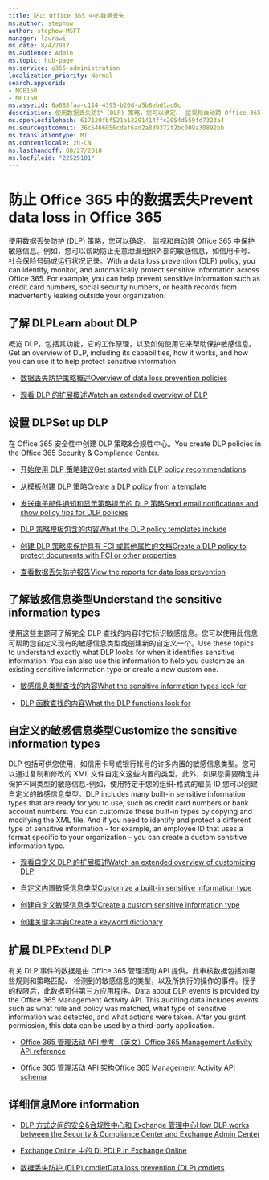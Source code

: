 ```yaml
---
title: 防止 Office 365 中的数据丢失
ms.author: stephow
author: stephow-MSFT
manager: laurawi
ms.date: 8/4/2017
ms.audience: Admin
ms.topic: hub-page
ms.service: o365-administration
localization_priority: Normal
search.appverid:
- MOE150
- MET150
ms.assetid: 6a888faa-c114-4395-b20d-a5b8ebd1ac0c
description: 使用数据丢失防护 (DLP) 策略，您可以确定、 监视和自动跨 Office 365 中保护敏感信息。例如，您可以帮助防止无意泄漏组织外部的敏感信息，如信用卡号、 社会保险号码或运行状况记录。
ms.openlocfilehash: 617120fbf521a12291414ffc2054d559fd7323a4
ms.sourcegitcommit: 36c5466056cdef6ad2a8d9372f2bc009a30892bb
ms.translationtype: MT
ms.contentlocale: zh-CN
ms.lasthandoff: 08/27/2018
ms.locfileid: "22525101"
---
```

# <a name="prevent-data-loss-in-office-365"></a><span data-ttu-id="49c80-104">防止 Office 365 中的数据丢失</span><span class="sxs-lookup"><span data-stu-id="49c80-104">Prevent data loss in Office 365</span></span>

<span data-ttu-id="49c80-p102">使用数据丢失防护 (DLP) 策略，您可以确定、 监视和自动跨 Office 365 中保护敏感信息。例如，您可以帮助防止无意泄漏组织外部的敏感信息，如信用卡号、 社会保险号码或运行状况记录。</span><span class="sxs-lookup"><span data-stu-id="49c80-p102">With a data loss prevention (DLP) policy, you can identify, monitor, and automatically protect sensitive information across Office 365. For example, you can help prevent sensitive information such as credit card numbers, social security numbers, or health records from inadvertently leaking outside your organization.</span></span>
  
## <a name="learn-about-dlp"></a><span data-ttu-id="49c80-107">了解 DLP</span><span class="sxs-lookup"><span data-stu-id="49c80-107">Learn about DLP</span></span>

<span data-ttu-id="49c80-108">概览 DLP，包括其功能，它的工作原理，以及如何使用它来帮助保护敏感信息。</span><span class="sxs-lookup"><span data-stu-id="49c80-108">Get an overview of DLP, including its capabilities, how it works, and how you can use it to help protect sensitive information.</span></span> 
  
- [<span data-ttu-id="49c80-109">数据丢失防护策略概述</span><span class="sxs-lookup"><span data-stu-id="49c80-109">Overview of data loss prevention policies</span></span>](data-loss-prevention-policies.md)
    
- [<span data-ttu-id="49c80-110">观看 DLP 的扩展概述</span><span class="sxs-lookup"><span data-stu-id="49c80-110">Watch an extended overview of DLP</span></span>](https://go.microsoft.com/fwlink/?linkid=852300)
    
## <a name="set-up-dlp"></a><span data-ttu-id="49c80-111">设置 DLP</span><span class="sxs-lookup"><span data-stu-id="49c80-111">Set up DLP</span></span>

<span data-ttu-id="49c80-112">在 Office 365 安全性中创建 DLP 策略&amp;合规性中心。</span><span class="sxs-lookup"><span data-stu-id="49c80-112">You create DLP policies in the Office 365 Security &amp; Compliance Center.</span></span>
  
- [<span data-ttu-id="49c80-113">开始使用 DLP 策略建议</span><span class="sxs-lookup"><span data-stu-id="49c80-113">Get started with DLP policy recommendations</span></span>](get-started-with-dlp-policy-recommendations.md)
    
- [<span data-ttu-id="49c80-114">从模板创建 DLP 策略</span><span class="sxs-lookup"><span data-stu-id="49c80-114">Create a DLP policy from a template</span></span>](create-a-dlp-policy-from-a-template.md)
    
- [<span data-ttu-id="49c80-115">发送电子邮件通知和显示策略提示的 DLP 策略</span><span class="sxs-lookup"><span data-stu-id="49c80-115">Send email notifications and show policy tips for DLP policies</span></span>](use-notifications-and-policy-tips.md)
    
- [<span data-ttu-id="49c80-116">DLP 策略模板包含的内容</span><span class="sxs-lookup"><span data-stu-id="49c80-116">What the DLP policy templates include</span></span>](what-the-dlp-policy-templates-include.md)
    
- [<span data-ttu-id="49c80-117">创建 DLP 策略来保护具有 FCI 或其他属性的文档</span><span class="sxs-lookup"><span data-stu-id="49c80-117">Create a DLP policy to protect documents with FCI or other properties</span></span>](protect-documents-that-have-fci-or-other-properties.md)
    
- [<span data-ttu-id="49c80-118">查看数据丢失防护报告</span><span class="sxs-lookup"><span data-stu-id="49c80-118">View the reports for data loss prevention</span></span>](view-the-dlp-reports.md)
    
## <a name="understand-the-sensitive-information-types"></a><span data-ttu-id="49c80-119">了解敏感信息类型</span><span class="sxs-lookup"><span data-stu-id="49c80-119">Understand the sensitive information types</span></span>

<span data-ttu-id="49c80-p103">使用这些主题可了解完全 DLP 查找的内容时它标识敏感信息。您可以使用此信息可帮助您自定义现有的敏感信息类型或创建新的自定义一个。</span><span class="sxs-lookup"><span data-stu-id="49c80-p103">Use these topics to understand exactly what DLP looks for when it identifies sensitive information. You can also use this information to help you customize an existing sensitive information type or create a new custom one.</span></span>
  
- [<span data-ttu-id="49c80-122">敏感信息类型查找的内容</span><span class="sxs-lookup"><span data-stu-id="49c80-122">What the sensitive information types look for</span></span>](what-the-sensitive-information-types-look-for.md)
    
- [<span data-ttu-id="49c80-123">DLP 函数查找的内容</span><span class="sxs-lookup"><span data-stu-id="49c80-123">What the DLP functions look for</span></span>](what-the-dlp-functions-look-for.md)
    
## <a name="customize-the-sensitive-information-types"></a><span data-ttu-id="49c80-124">自定义的敏感信息类型</span><span class="sxs-lookup"><span data-stu-id="49c80-124">Customize the sensitive information types</span></span>

<span data-ttu-id="49c80-p104">DLP 包括可供您使用，如信用卡号或银行帐号的许多内置的敏感信息类型。您可以通过复制和修改的 XML 文件自定义这些内置的类型。此外，如果您需要确定并保护不同类型的敏感信息-例如，使用特定于您的组织-格式的雇员 ID 您可以创建自定义的敏感信息类型。</span><span class="sxs-lookup"><span data-stu-id="49c80-p104">DLP includes many built-in sensitive information types that are ready for you to use, such as credit card numbers or bank account numbers. You can customize these built-in types by copying and modifying the XML file. And if you need to identify and protect a different type of sensitive information - for example, an employee ID that uses a format specific to your organization - you can create a custom sensitive information type.</span></span>
  
- [<span data-ttu-id="49c80-128">观看自定义 DLP 的扩展概述</span><span class="sxs-lookup"><span data-stu-id="49c80-128">Watch an extended overview of customizing DLP</span></span>](https://go.microsoft.com/fwlink/?linkid=852306)
    
- [<span data-ttu-id="49c80-129">自定义内置敏感信息类型</span><span class="sxs-lookup"><span data-stu-id="49c80-129">Customize a built-in sensitive information type</span></span>](customize-a-built-in-sensitive-information-type.md)
    
- [<span data-ttu-id="49c80-130">创建自定义敏感信息类型</span><span class="sxs-lookup"><span data-stu-id="49c80-130">Create a custom sensitive information type</span></span>](create-a-custom-sensitive-information-type.md)
    
- [<span data-ttu-id="49c80-131">创建关键字字典</span><span class="sxs-lookup"><span data-stu-id="49c80-131">Create a keyword dictionary</span></span>](create-a-keyword-dictionary.md)
    
## <a name="extend-dlp"></a><span data-ttu-id="49c80-132">扩展 DLP</span><span class="sxs-lookup"><span data-stu-id="49c80-132">Extend DLP</span></span>

<span data-ttu-id="49c80-p105">有关 DLP 事件的数据是由 Office 365 管理活动 API 提供。此审核数据包括如哪些规则和策略匹配、 检测到的敏感信息的类型，以及所执行的操作的事件。授予的权限后，此数据可供第三方应用程序。</span><span class="sxs-lookup"><span data-stu-id="49c80-p105">Data about DLP events is provided by the Office 365 Management Activity API. This auditing data includes events such as what rule and policy was matched, what type of sensitive information was detected, and what actions were taken. After you grant permission, this data can be used by a third-party application.</span></span>
  
- [<span data-ttu-id="49c80-136">Office 365 管理活动 API 参考 （英文）</span><span class="sxs-lookup"><span data-stu-id="49c80-136">Office 365 Management Activity API reference</span></span>](https://go.microsoft.com/fwlink/?linkid=852309)
    
- [<span data-ttu-id="49c80-137">Office 365 管理活动 API 架构</span><span class="sxs-lookup"><span data-stu-id="49c80-137">Office 365 Management Activity API schema</span></span>](https://go.microsoft.com/fwlink/?linkid=852308)
    
## <a name="more-information"></a><span data-ttu-id="49c80-138">详细信息</span><span class="sxs-lookup"><span data-stu-id="49c80-138">More information</span></span>

- [<span data-ttu-id="49c80-139">DLP 方式之间的安全&amp;合规性中心和 Exchange 管理中心</span><span class="sxs-lookup"><span data-stu-id="49c80-139">How DLP works between the Security &amp; Compliance Center and Exchange Admin Center</span></span>](how-dlp-works-between-admin-centers.md)
    
- [<span data-ttu-id="49c80-140">Exchange Online 中的 DLP</span><span class="sxs-lookup"><span data-stu-id="49c80-140">DLP in Exchange Online</span></span>](https://go.microsoft.com/fwlink/?linkid=852311)
    
- [<span data-ttu-id="49c80-141">数据丢失防护 (DLP) cmdlet</span><span class="sxs-lookup"><span data-stu-id="49c80-141">Data loss prevention (DLP) cmdlets</span></span>](https://go.microsoft.com/fwlink/?linkid=852310)
    

